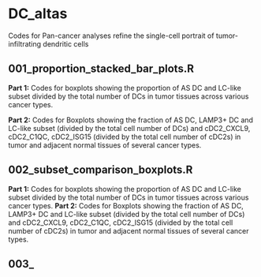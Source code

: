 # DC_altas
Codes for Pan-cancer analyses refine the single-cell portrait of tumor-infiltrating dendritic cells
## 001_proportion_stacked_bar_plots.R
**Part 1:** Codes for boxplots showing the proportion of AS DC and LC-like subset divided by the total number of DCs in tumor tissues across various cancer types.

**Part 2:** Codes for Boxplots showing the fraction of AS DC, LAMP3+ DC and LC-like subset (divided by the total cell number of DCs) and cDC2_CXCL9, cDC2_C1QC, cDC2_ISG15 (divided by the total cell number of cDC2s) in tumor and adjacent normal tissues of several cancer types.
## 002_subset_comparison_boxplots.R
**Part 1:** Codes for boxplots showing the proportion of AS DC and LC-like subset divided by the total number of DCs in tumor tissues across various cancer types.
**Part 2:** Codes for Boxplots showing the fraction of AS DC, LAMP3+ DC and LC-like subset (divided by the total cell number of DCs) and cDC2_CXCL9, cDC2_C1QC, cDC2_ISG15 (divided by the total cell number of cDC2s) in tumor and adjacent normal tissues of several cancer types.
## 003_
